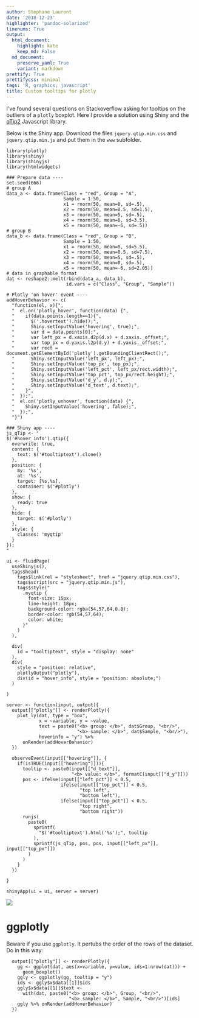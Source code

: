 ```yaml
---
author: Stéphane Laurent
date: '2018-12-23'
highlighter: 'pandoc-solarized'
linenums: True
output:
  html_document:
    highlight: kate
    keep_md: False
  md_document:
    preserve_yaml: True
    variant: markdown
prettify: True
prettifycss: minimal
tags: 'R, graphics, javascript'
title: Custom tooltips for plotly
---
```


I've found several questions on Stackoverflow asking for tooltips on the
outliers of a `plotly` boxplot. Here I provide a solution using Shiny
and the [qTip2](http://qtip2.com/) Javascript library.

Below is the Shiny app. Download the files `jquery.qtip.min.css` and
`jquery.qtip.min.js` and put them in the `www` subfolder.

``` {.r}
library(plotly)
library(shiny)
library(shinyjs)
library(htmlwidgets)

### Prepare data ----
set.seed(666)
# group A
data_a <- data.frame(Class = "red", Group = "A",
                     Sample = 1:50, 
                     x1 = rnorm(50, mean=0, sd=.5), 
                     x2 = rnorm(50, mean=0.5, sd=1.5), 
                     x3 = rnorm(50, mean=5, sd=.5), 
                     x4 = rnorm(50, mean=0, sd=3.5),
                     x5 = rnorm(50, mean=-6, sd=.5))
# group B
data_b <- data.frame(Class = "red", Group = "B",
                     Sample = 1:50, 
                     x1 = rnorm(50, mean=0, sd=5.5), 
                     x2 = rnorm(50, mean=0.5, sd=7.5), 
                     x3 = rnorm(50, mean=5, sd=.5), 
                     x4 = rnorm(50, mean=0, sd=.5),
                     x5 = rnorm(50, mean=-6, sd=2.05))
# data in graphable format
dat <- reshape2::melt(rbind(data_a, data_b), 
                      id.vars = c("Class", "Group", "Sample"))

# Plotly 'on hover' event ----
addHoverBehavior <- c(
  "function(el, x){",
  "  el.on('plotly_hover', function(data) {",
  "    if(data.points.length==1){",
  "      $('.hovertext').hide();",
  "      Shiny.setInputValue('hovering', true);",
  "      var d = data.points[0];",
  "      var left_px = d.xaxis.d2p(d.x) + d.xaxis._offset;",
  "      var top_px = d.yaxis.l2p(d.y) + d.yaxis._offset;",
  "      var rect = document.getElementById('plotly').getBoundingClientRect();",
  "      Shiny.setInputValue('left_px', left_px);",
  "      Shiny.setInputValue('top_px', top_px);",
  "      Shiny.setInputValue('left_pct', left_px/rect.width);",
  "      Shiny.setInputValue('top_pct', top_px/rect.height);",
  "      Shiny.setInputValue('d_y', d.y);",
  "      Shiny.setInputValue('d_text', d.text);",
  "    }",
  "  });",
  "  el.on('plotly_unhover', function(data) {",
  "    Shiny.setInputValue('hovering', false);",
  "  });",
  "}")

### Shiny app ----
js_qTip <- "
$('#hover_info').qtip({
  overwrite: true,
  content: {
    text: $('#tooltiptext').clone()
  },
  position: {
    my: '%s',
    at: '%s',
    target: [%s,%s],
    container: $('#plotly')
  },
  show: {
    ready: true
  },
  hide: {
    target: $('#plotly')
  },
  style: {
    classes: 'myqtip'
  }
});
"

ui <- fluidPage(
  useShinyjs(),
  tags$head(
    tags$link(rel = "stylesheet", href = "jquery.qtip.min.css"),
    tags$script(src = "jquery.qtip.min.js"),
    tags$style("
      .myqtip {
        font-size: 15px;
        line-height: 18px;
        background-color: rgba(54,57,64,0.8);
        border-color: rgb(54,57,64);
        color: white;
      }"
    )
  ),
  
  div(
    id = "tooltiptext", style = "display: none"
  ),
  div(
    style = "position: relative",
    plotlyOutput("plotly"),
    div(id = "hover_info", style = "position: absolute;")
  )
  
)

server <- function(input, output){
  output[["plotly"]] <- renderPlotly({
    plot_ly(dat, type = "box", 
            x = ~variable, y = ~value, 
            text = paste0("<b> group: </b>", dat$Group, "<br/>",
                          "<b> sample: </b>", dat$Sample, "<br/>"),
            hoverinfo = "y") %>%
      onRender(addHoverBehavior)
  })
  
  observeEvent(input[["hovering"]], {
    if(isTRUE(input[["hovering"]])){
      tooltip <- paste0(input[["d_text"]], 
                        "<b> value: </b>", formatC(input[["d_y"]]))
      pos <- ifelse(input[["left_pct"]] < 0.5,
                    ifelse(input[["top_pct"]] < 0.5, 
                           "top left",
                           "bottom left"),
                    ifelse(input[["top_pct"]] < 0.5,
                           "top right",
                           "bottom right"))
      runjs(
        paste0(
          sprintf(
            "$('#tooltiptext').html('%s');", tooltip
          ),
          sprintf(js_qTip, pos, pos, input[["left_px"]], input[["top_px"]])
        )
      )
    }
  })
  
}

shinyApp(ui = ui, server = server)
```

![](figures/plotlyTooltips.gif)

ggplotly
========

Beware if you use `ggplotly`. It pertubs the order of the rows of the
dataset. Do in this way:

      output[["plotly"]] <- renderPlotly({
        gg <- ggplot(dat, aes(x=variable, y=value, ids=1:nrow(dat))) + 
          geom_boxplot()
        ggly <- ggplotly(gg, tooltip = "y")
        ids <- ggly$x$data[[1]]$ids
        ggly$x$data[[1]]$text <- 
          with(dat, paste0("<b> group: </b>", Group, "<br/>",
                           "<b> sample: </b>", Sample, "<br/>")[ids]
        ggly %>% onRender(addHoverBehavior)
      })
